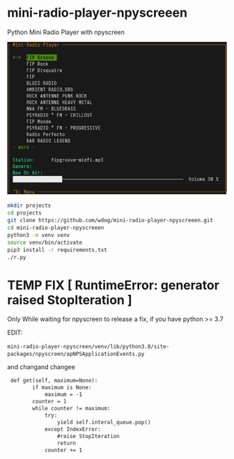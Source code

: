 # mini-radio-player-npyscreeen
Python Mini Radio Player with npyscreen


![](images/screenshot.png)

```bash
mkdir projects
cd projects
git clone https://github.com/wdog/mini-radio-player-npyscreeen.git
cd mini-radio-player-npyscreeen
python3 -m venv venv
source venv/bin/activate
pip3 install -r requirements.txt
./r.py
```


# TEMP FIX [ RuntimeError: generator raised StopIteration ]

Only While waiting for npyscreen to release a fix, if you have python >= 3.7  

EDIT:

`mini-radio-player-npyscreen/venv/lib/python3.8/site-packages/npyscreen/apNPSApplicationEvents.py`

and changand changee

```
 def get(self, maximum=None):
        if maximum is None:
            maximum = -1
        counter = 1
        while counter != maximum:
            try:
                yield self.interal_queue.pop()
            except IndexError:
                #raise StopIteration
                return 
            counter += 1
```

